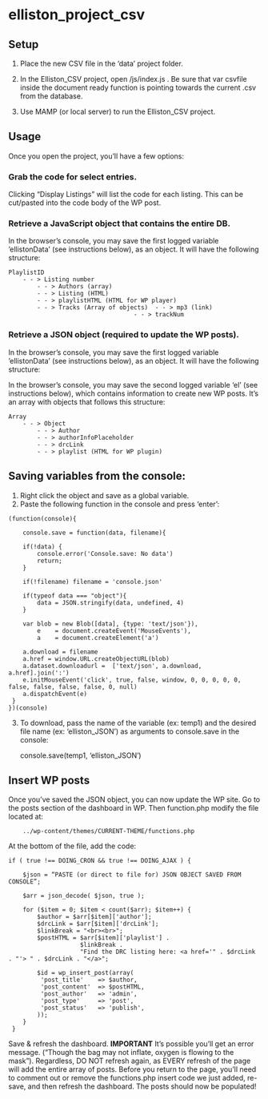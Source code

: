 # elliston_project_csv

## Setup

1) Place the new CSV file in the ‘data’ project folder.

2) In the Elliston_CSV project, open /js/index.js . Be sure that var csvfile inside the document ready function is pointing towards the current .csv from the database.

3) Use MAMP (or local server) to run the Elliston_CSV project.


## Usage

Once you open the project, you’ll have a few options:

### Grab the code for select entries.

Clicking “Display Listings” will list the code for each listing. This can be cut/pasted into the code body of the WP post.

### Retrieve a JavaScript object that contains the entire DB.

In the browser’s console, you may save the first logged variable ’ellistonData’ (see instructions below), as an object. It will have the following structure:

```
PlaylistID
	- - > Listing number
		- - > Authors (array)
		- - > Listing (HTML)
		- - > playlistHTML (HTML for WP player)
		- - > Tracks (Array of objects)  - - > mp3 (link)
								   - - > trackNum
```

### Retrieve a JSON object (required to update the WP posts).

In the browser’s console, you may save the first logged variable ’ellistonData’ (see instructions below), as an object. It will have the following structure:

In the browser’s console, you may save the second logged variable ‘el’ (see instructions below), which contains information to create new WP posts. It’s an array with objects that follows this structure:

```
Array
	- - > Object
		- - > Author
		- - > authorInfoPlaceholder
		- - > drcLink
		- - > playlist (HTML for WP plugin)
```

## Saving variables from the console:

1) Right click the object and save as a global variable.
2) Paste the following function in the console and press ‘enter’:

```
(function(console){

    console.save = function(data, filename){

    if(!data) {
        console.error('Console.save: No data')
        return;
    }

    if(!filename) filename = 'console.json'

    if(typeof data === "object"){
        data = JSON.stringify(data, undefined, 4)
    }

    var blob = new Blob([data], {type: 'text/json'}),
        e    = document.createEvent('MouseEvents'),
        a    = document.createElement('a')

    a.download = filename
    a.href = window.URL.createObjectURL(blob)
    a.dataset.downloadurl =  ['text/json', a.download, a.href].join(':')
    e.initMouseEvent('click', true, false, window, 0, 0, 0, 0, 0, false, false, false, false, 0, null)
    a.dispatchEvent(e)
 }
})(console)
```

3) To download, pass the name of the variable (ex: temp1) and the desired file name (ex: ‘elliston_JSON’) as arguments to console.save in the console:

	console.save(temp1, ‘elliston_JSON’)


## Insert WP posts

Once you’ve saved the JSON object, you can now update the WP site. Go to the posts section of the dashboard in WP. Then function.php modify the file located at:

```
	../wp-content/themes/CURRENT-THEME/functions.php
```

At the bottom of the file, add the code:

```
if ( true !== DOING_CRON && true !== DOING_AJAX ) {

	$json = “PASTE (or direct to file for) JSON OBJECT SAVED FROM CONSOLE”;

 	$arr = json_decode( $json, true );

 	for ($item = 0; $item < count($arr); $item++) {
 		$author = $arr[$item]['author'];
		$drcLink = $arr[$item]['drcLink'];
 		$linkBreak = "<br><br>";
		$postHTML = $arr[$item]['playlist'] .
					$linkBreak .
					"Find the DRC listing here: <a href='" . $drcLink . "'> " . $drcLink . "</a>";

	    $id = wp_insert_post(array(
 		 'post_title'    => $author,
 		 'post_content'  => $postHTML,
 		 'post_author'   => 'admin',
 		 'post_type'     => 'post',
 		 'post_status'   => 'publish',
 		));
 	}
 }
```

Save & refresh the dashboard. **IMPORTANT** It’s possible you’ll get an error message. (“Though the bag may not inflate, oxygen is flowing to the mask”). Regardless, DO NOT refresh again, as EVERY refresh of the page will add the entire array of posts. Before you return to the page, you’ll need to comment out or remove the functions.php insert code we just added, re-save, and then refresh the dashboard. The posts should now be populated!
